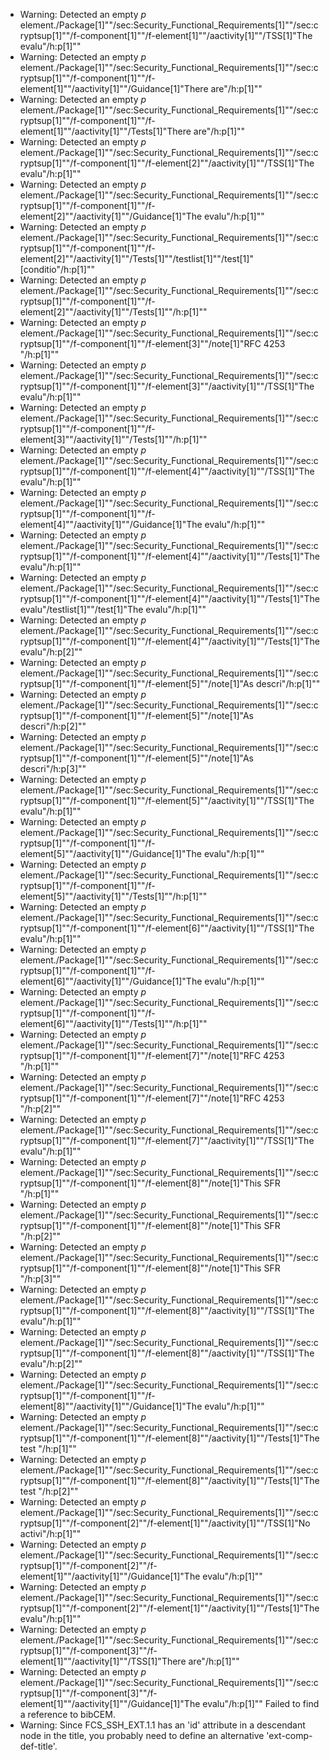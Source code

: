 * Warning: Detected an empty _p_ element./Package[1]""/sec:Security_Functional_Requirements[1]""/sec:cryptsup[1]""/f-component[1]""/f-element[1]""/aactivity[1]""/TSS[1]"The evalu"/h:p[1]""
* Warning: Detected an empty _p_ element./Package[1]""/sec:Security_Functional_Requirements[1]""/sec:cryptsup[1]""/f-component[1]""/f-element[1]""/aactivity[1]""/Guidance[1]"There are"/h:p[1]""
* Warning: Detected an empty _p_ element./Package[1]""/sec:Security_Functional_Requirements[1]""/sec:cryptsup[1]""/f-component[1]""/f-element[1]""/aactivity[1]""/Tests[1]"There are"/h:p[1]""
* Warning: Detected an empty _p_ element./Package[1]""/sec:Security_Functional_Requirements[1]""/sec:cryptsup[1]""/f-component[1]""/f-element[2]""/aactivity[1]""/TSS[1]"The evalu"/h:p[1]""
* Warning: Detected an empty _p_ element./Package[1]""/sec:Security_Functional_Requirements[1]""/sec:cryptsup[1]""/f-component[1]""/f-element[2]""/aactivity[1]""/Guidance[1]"The evalu"/h:p[1]""
* Warning: Detected an empty _p_ element./Package[1]""/sec:Security_Functional_Requirements[1]""/sec:cryptsup[1]""/f-component[1]""/f-element[2]""/aactivity[1]""/Tests[1]""/testlist[1]""/test[1]"[conditio"/h:p[1]""
* Warning: Detected an empty _p_ element./Package[1]""/sec:Security_Functional_Requirements[1]""/sec:cryptsup[1]""/f-component[1]""/f-element[2]""/aactivity[1]""/Tests[1]""/h:p[1]""
* Warning: Detected an empty _p_ element./Package[1]""/sec:Security_Functional_Requirements[1]""/sec:cryptsup[1]""/f-component[1]""/f-element[3]""/note[1]"RFC 4253 "/h:p[1]""
* Warning: Detected an empty _p_ element./Package[1]""/sec:Security_Functional_Requirements[1]""/sec:cryptsup[1]""/f-component[1]""/f-element[3]""/aactivity[1]""/TSS[1]"The evalu"/h:p[1]""
* Warning: Detected an empty _p_ element./Package[1]""/sec:Security_Functional_Requirements[1]""/sec:cryptsup[1]""/f-component[1]""/f-element[3]""/aactivity[1]""/Tests[1]""/h:p[1]""
* Warning: Detected an empty _p_ element./Package[1]""/sec:Security_Functional_Requirements[1]""/sec:cryptsup[1]""/f-component[1]""/f-element[4]""/aactivity[1]""/TSS[1]"The evalu"/h:p[1]""
* Warning: Detected an empty _p_ element./Package[1]""/sec:Security_Functional_Requirements[1]""/sec:cryptsup[1]""/f-component[1]""/f-element[4]""/aactivity[1]""/Guidance[1]"The evalu"/h:p[1]""
* Warning: Detected an empty _p_ element./Package[1]""/sec:Security_Functional_Requirements[1]""/sec:cryptsup[1]""/f-component[1]""/f-element[4]""/aactivity[1]""/Tests[1]"The evalu"/h:p[1]""
* Warning: Detected an empty _p_ element./Package[1]""/sec:Security_Functional_Requirements[1]""/sec:cryptsup[1]""/f-component[1]""/f-element[4]""/aactivity[1]""/Tests[1]"The evalu"/testlist[1]""/test[1]"The evalu"/h:p[1]""
* Warning: Detected an empty _p_ element./Package[1]""/sec:Security_Functional_Requirements[1]""/sec:cryptsup[1]""/f-component[1]""/f-element[4]""/aactivity[1]""/Tests[1]"The evalu"/h:p[2]""
* Warning: Detected an empty _p_ element./Package[1]""/sec:Security_Functional_Requirements[1]""/sec:cryptsup[1]""/f-component[1]""/f-element[5]""/note[1]"As descri"/h:p[1]""
* Warning: Detected an empty _p_ element./Package[1]""/sec:Security_Functional_Requirements[1]""/sec:cryptsup[1]""/f-component[1]""/f-element[5]""/note[1]"As descri"/h:p[2]""
* Warning: Detected an empty _p_ element./Package[1]""/sec:Security_Functional_Requirements[1]""/sec:cryptsup[1]""/f-component[1]""/f-element[5]""/note[1]"As descri"/h:p[3]""
* Warning: Detected an empty _p_ element./Package[1]""/sec:Security_Functional_Requirements[1]""/sec:cryptsup[1]""/f-component[1]""/f-element[5]""/aactivity[1]""/TSS[1]"The evalu"/h:p[1]""
* Warning: Detected an empty _p_ element./Package[1]""/sec:Security_Functional_Requirements[1]""/sec:cryptsup[1]""/f-component[1]""/f-element[5]""/aactivity[1]""/Guidance[1]"The evalu"/h:p[1]""
* Warning: Detected an empty _p_ element./Package[1]""/sec:Security_Functional_Requirements[1]""/sec:cryptsup[1]""/f-component[1]""/f-element[5]""/aactivity[1]""/Tests[1]""/h:p[1]""
* Warning: Detected an empty _p_ element./Package[1]""/sec:Security_Functional_Requirements[1]""/sec:cryptsup[1]""/f-component[1]""/f-element[6]""/aactivity[1]""/TSS[1]"The evalu"/h:p[1]""
* Warning: Detected an empty _p_ element./Package[1]""/sec:Security_Functional_Requirements[1]""/sec:cryptsup[1]""/f-component[1]""/f-element[6]""/aactivity[1]""/Guidance[1]"The evalu"/h:p[1]""
* Warning: Detected an empty _p_ element./Package[1]""/sec:Security_Functional_Requirements[1]""/sec:cryptsup[1]""/f-component[1]""/f-element[6]""/aactivity[1]""/Tests[1]""/h:p[1]""
* Warning: Detected an empty _p_ element./Package[1]""/sec:Security_Functional_Requirements[1]""/sec:cryptsup[1]""/f-component[1]""/f-element[7]""/note[1]"RFC 4253 "/h:p[1]""
* Warning: Detected an empty _p_ element./Package[1]""/sec:Security_Functional_Requirements[1]""/sec:cryptsup[1]""/f-component[1]""/f-element[7]""/note[1]"RFC 4253 "/h:p[2]""
* Warning: Detected an empty _p_ element./Package[1]""/sec:Security_Functional_Requirements[1]""/sec:cryptsup[1]""/f-component[1]""/f-element[7]""/aactivity[1]""/TSS[1]"The evalu"/h:p[1]""
* Warning: Detected an empty _p_ element./Package[1]""/sec:Security_Functional_Requirements[1]""/sec:cryptsup[1]""/f-component[1]""/f-element[8]""/note[1]"This SFR "/h:p[1]""
* Warning: Detected an empty _p_ element./Package[1]""/sec:Security_Functional_Requirements[1]""/sec:cryptsup[1]""/f-component[1]""/f-element[8]""/note[1]"This SFR "/h:p[2]""
* Warning: Detected an empty _p_ element./Package[1]""/sec:Security_Functional_Requirements[1]""/sec:cryptsup[1]""/f-component[1]""/f-element[8]""/note[1]"This SFR "/h:p[3]""
* Warning: Detected an empty _p_ element./Package[1]""/sec:Security_Functional_Requirements[1]""/sec:cryptsup[1]""/f-component[1]""/f-element[8]""/aactivity[1]""/TSS[1]"The evalu"/h:p[1]""
* Warning: Detected an empty _p_ element./Package[1]""/sec:Security_Functional_Requirements[1]""/sec:cryptsup[1]""/f-component[1]""/f-element[8]""/aactivity[1]""/TSS[1]"The evalu"/h:p[2]""
* Warning: Detected an empty _p_ element./Package[1]""/sec:Security_Functional_Requirements[1]""/sec:cryptsup[1]""/f-component[1]""/f-element[8]""/aactivity[1]""/Guidance[1]"The evalu"/h:p[1]""
* Warning: Detected an empty _p_ element./Package[1]""/sec:Security_Functional_Requirements[1]""/sec:cryptsup[1]""/f-component[1]""/f-element[8]""/aactivity[1]""/Tests[1]"The test "/h:p[1]""
* Warning: Detected an empty _p_ element./Package[1]""/sec:Security_Functional_Requirements[1]""/sec:cryptsup[1]""/f-component[1]""/f-element[8]""/aactivity[1]""/Tests[1]"The test "/h:p[2]""
* Warning: Detected an empty _p_ element./Package[1]""/sec:Security_Functional_Requirements[1]""/sec:cryptsup[1]""/f-component[2]""/f-element[1]""/aactivity[1]""/TSS[1]"No activi"/h:p[1]""
* Warning: Detected an empty _p_ element./Package[1]""/sec:Security_Functional_Requirements[1]""/sec:cryptsup[1]""/f-component[2]""/f-element[1]""/aactivity[1]""/Guidance[1]"The evalu"/h:p[1]""
* Warning: Detected an empty _p_ element./Package[1]""/sec:Security_Functional_Requirements[1]""/sec:cryptsup[1]""/f-component[2]""/f-element[1]""/aactivity[1]""/Tests[1]"The evalu"/h:p[1]""
* Warning: Detected an empty _p_ element./Package[1]""/sec:Security_Functional_Requirements[1]""/sec:cryptsup[1]""/f-component[3]""/f-element[1]""/aactivity[1]""/TSS[1]"There are"/h:p[1]""
* Warning: Detected an empty _p_ element./Package[1]""/sec:Security_Functional_Requirements[1]""/sec:cryptsup[1]""/f-component[3]""/f-element[1]""/aactivity[1]""/Guidance[1]"The evalu"/h:p[1]""
 Failed to find a reference to bibCEM.
* Warning: Since FCS_SSH_EXT.1.1 has an 'id' attribute in a descendant node in the title, you probably need to define an alternative 'ext-comp-def-title'.
                       
